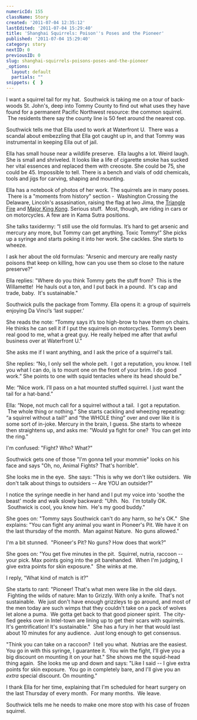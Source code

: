 ```yaml
---
numericId: 155
className: Story
created: '2011-07-04 12:35:12'
lastEdited: '2011-07-04 15:29:40'
title: 'Shanghai Squirrels: Poison''s Poses and the Pioneer'
published: '2011-07-04 15:29:40'
category: story
nextID: 0
previousID: 0
slug: shanghai-squirrels-poisons-poses-and-the-pioneer
_options:
  layout: default
  partials: ""
snippets: {  }
---
```

I want a squirrel tail for my hat. &nbsp;Southwick is taking me on a tour of back-woods St. John's, deep into Tommy County to find out what uses they have found for a permanent Pacific Northwest resource: the common squirrel. &nbsp;The residents there say the county line is 50 feet around the nearest cop.

Southwick tells me that Ella used to work at Waterfront U. &nbsp;There was a scandal about embezzling that Ella got caught up in, and that Tommy was instrumental in keeping Ella out of jail.

Ella has small house near a wildlife preserve. &nbsp;Ella laughs a lot. Weird laugh. She is small and shriveled. It looks like a life of cigarette smoke has sucked her vital essences and replaced them with creosote. She could be 75, she could be 45. Impossible to tell. There is a bench and vials of odd chemicals, tools and jigs for carving, shaping and mounting.

Ella has a notebook of photos of her work. The squirrels are in many poses. &nbsp;There is a &quot;moments from history&quot; section - &nbsp;Washington Crossing the Delaware, Lincoln's assasination, raising the flag at Iwo Jima, the [Triangle Fire][0] and [Major King Kong][1]. Serious stuff.&nbsp;&nbsp;Most, though, are riding in cars or on motorcycles. A few are in Kama Sutra positions.&nbsp;

She talks taxidermy: &ldquo;I still use the old formulas. It&rsquo;s hard to get arsenic and mercury any more, but Tommy can get anything. Toxic Tommy!&rdquo; She picks up a syringe and starts poking it into her work. She cackles. She starts to wheeze.

I ask her about the old formulas: &quot;Arsenic and mercury are really nasty poisons that keep on killing, how can you use them so close to the nature preserve?&quot;

Ella replies: &quot;Where do you think Tommy gets the stuff from? &nbsp;This is the Willamette! &nbsp;He hauls out a ton, and I put back in a pound. &nbsp;It's cap and trade, baby. &nbsp;It's sustainable.&quot;&nbsp;

Southwick pulls the package from Tommy. Ella opens it: a group of squirrels enjoying Da Vinci&rsquo;s &lsquo;last supper.&rsquo;

She reads the note: &ldquo;Tommy says it&rsquo;s too high-brow to have them on chairs. He thinks he can sell it if I put the squirrels on motorcycles. Tommy&rsquo;s been real good to me, what a great guy. He really helped me after that awful business over at Waterfront U.&rdquo;

She asks me if I want anything, and I ask the price of a squirrel's tail.

She replies:&nbsp;&ldquo;No, I only sell the whole pelt. &nbsp;I got a reputation, you know. I tell you what I can do, is to mount one on the front of your brim. I do good work.&rdquo; She points to one with squid tentacles where its head should be.&rdquo;

Me: &ldquo;Nice work. I&rsquo;ll pass on a hat mounted stuffed squirrel. I just want the tail for a hat-band.&rdquo;

Ella: &ldquo;Nope, not much call for a squirrel without a tail. &nbsp;I got a reputation. &nbsp;The whole thing or nothing.&rdquo; She starts cackling and wheezing repeating: &ldquo;a squirrel without a tail!&rdquo; and &ldquo;the WHOLE thing&rdquo; over and over like it is some sort of in-joke. Mercury in the brain, I guess. She starts to wheeze then straightens up, and asks me: &quot;Would ya fight for one? &nbsp;You can get into the ring.&quot;

I'm confused: &quot;Fight? Who? What?&quot;

Southwick gets one of those &quot;I'm gonna tell your mommie&quot; looks on his face and says &quot;Oh, no, Animal Fights? That's horrible&quot;.

She looks me in the eye. &nbsp;She says: &quot;This is why we don't like outsiders. &nbsp;We don't talk about things to outsiders -- Are YOU an outsider?&quot;

I notice the syringe needle in her hand and I put my voice into 'soothe the beast' mode and walk slowly backward: &quot;Uhh. &nbsp;No. &nbsp;I'm totally OK. &nbsp;Southwick is cool, you know him. &nbsp;He's my good buddy.&quot;&nbsp;&nbsp;

She goes on: &quot;Tommy says Southwick can't do any harm, so he's OK.&quot; &nbsp;She explains: &quot;You can fight any animal you want in Pioneer's Pit. We have it on the last thursday of the month. &nbsp;Man against Nature. &nbsp;No guns allowed.&quot;

I'm a bit stunned. &nbsp;&quot;Pioneer's Pit?&nbsp;No guns? How does that work?&quot;

She goes on: &quot;You get five minutes in the pit. &nbsp;Squirrel, nutria, raccoon -- your pick. Max points going into the pit barehanded. &nbsp;When I'm judging, I give extra points for skin exposure.&quot; &nbsp;She winks at me.

I reply, &quot;What kind of match is it?&quot;

She starts to rant: &quot;Pioneer! That's what men were like in the old days. &nbsp;Fighting the wilds of nature: Man to Grizzly. With only a knife. &nbsp;That's not sustainable. &nbsp;We just don't have enough grizzleys to go around, and most of the men today are such wimps that they couldn't take on a pack of wolves let alone a puma. &nbsp;We gotta get back to that good pioneer spirit. &nbsp;The city-fied geeks over in Intel-town are lining up to get their scars with squirrels. It's gentrification! It's sustainable.&quot; &nbsp;She has a fury in her that would last about 10 minutes for any audience. &nbsp;Just long enough to get consensus.

&quot;Think you can take on a raccoon? &nbsp;I tell you what. &nbsp;Nutrias are the easiest. You go in with this syringe, I guarantee it. &nbsp;You win the fight, I'll give you a big discount on mounting it on your hat.&quot; She shows me the squid-head thing again. &nbsp;She looks me up and down and says: &quot;Like I said -- I give extra points for skin exposure. &nbsp;You go in completely bare, and I'll give you an _extra_ special discount. On mounting.&quot;

I thank Ella for her time, explaining that I'm scheduled for heart surgery on the last Thursday of every month. &nbsp;For many months. &nbsp;We leave.

Southwick tells me he needs to make one more stop with his case of frozen squirrel.

[0]: http://en.wikipedia.org/wiki/Triangle_Shirtwaist_Factory_fire
[1]: http://www.youtube.com/watch?v=wcW_Ygs6hm0